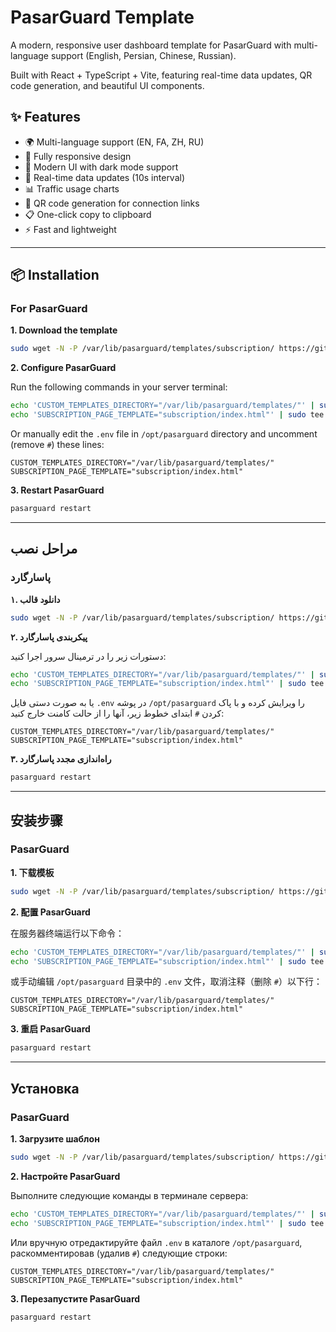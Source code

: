 # PasarGuard Template

A modern, responsive user dashboard template for PasarGuard with multi-language support (English, Persian, Chinese, Russian).

Built with React + TypeScript + Vite, featuring real-time data updates, QR code generation, and beautiful UI components.

## ✨ Features

- 🌍 Multi-language support (EN, FA, ZH, RU)
- 📱 Fully responsive design
- 🎨 Modern UI with dark mode support
- 🔄 Real-time data updates (10s interval)
- 📊 Traffic usage charts
- 🔗 QR code generation for connection links
- 📋 One-click copy to clipboard
- ⚡ Fast and lightweight

---

## 📦 Installation

### For PasarGuard

**1. Download the template**
```sh
sudo wget -N -P /var/lib/pasarguard/templates/subscription/ https://github.com/PasarGuard/subscription-template/releases/latest/download/index.html
```

**2. Configure PasarGuard**

Run the following commands in your server terminal:
```sh
echo 'CUSTOM_TEMPLATES_DIRECTORY="/var/lib/pasarguard/templates/"' | sudo tee -a /opt/pasarguard/.env
echo 'SUBSCRIPTION_PAGE_TEMPLATE="subscription/index.html"' | sudo tee -a /opt/pasarguard/.env
```

Or manually edit the `.env` file in `/opt/pasarguard` directory and uncomment (remove `#`) these lines:
```
CUSTOM_TEMPLATES_DIRECTORY="/var/lib/pasarguard/templates/"
SUBSCRIPTION_PAGE_TEMPLATE="subscription/index.html"
```

**3. Restart PasarGuard**
```sh
pasarguard restart
```

---

## مراحل نصب

### پاسارگارد

**۱. دانلود قالب**
```sh
sudo wget -N -P /var/lib/pasarguard/templates/subscription/ https://github.com/PasarGuard/subscription-template/releases/latest/download/index.html
```

**۲. پیکربندی پاسارگارد**

دستورات زیر را در ترمینال سرور اجرا کنید:
```sh
echo 'CUSTOM_TEMPLATES_DIRECTORY="/var/lib/pasarguard/templates/"' | sudo tee -a /opt/pasarguard/.env
echo 'SUBSCRIPTION_PAGE_TEMPLATE="subscription/index.html"' | sudo tee -a /opt/pasarguard/.env
```

یا به صورت دستی فایل `.env` در پوشه `/opt/pasarguard` را ویرایش کرده و با پاک کردن `#` ابتدای خطوط زیر، آنها را از حالت کامنت خارج کنید:
```
CUSTOM_TEMPLATES_DIRECTORY="/var/lib/pasarguard/templates/"
SUBSCRIPTION_PAGE_TEMPLATE="subscription/index.html"
```

**۳. راه‌اندازی مجدد پاسارگارد**
```sh
pasarguard restart
```

---

## 安装步骤

### PasarGuard

**1. 下载模板**
```sh
sudo wget -N -P /var/lib/pasarguard/templates/subscription/ https://github.com/PasarGuard/subscription-template/releases/latest/download/index.html
```

**2. 配置 PasarGuard**

在服务器终端运行以下命令：
```sh
echo 'CUSTOM_TEMPLATES_DIRECTORY="/var/lib/pasarguard/templates/"' | sudo tee -a /opt/pasarguard/.env
echo 'SUBSCRIPTION_PAGE_TEMPLATE="subscription/index.html"' | sudo tee -a /opt/pasarguard/.env
```

或手动编辑 `/opt/pasarguard` 目录中的 `.env` 文件，取消注释（删除 `#`）以下行：
```
CUSTOM_TEMPLATES_DIRECTORY="/var/lib/pasarguard/templates/"
SUBSCRIPTION_PAGE_TEMPLATE="subscription/index.html"
```

**3. 重启 PasarGuard**
```sh
pasarguard restart
```

---

## Установка

### PasarGuard

**1. Загрузите шаблон**
```sh
sudo wget -N -P /var/lib/pasarguard/templates/subscription/ https://github.com/PasarGuard/subscription-template/releases/latest/download/index.html
```

**2. Настройте PasarGuard**

Выполните следующие команды в терминале сервера:
```sh
echo 'CUSTOM_TEMPLATES_DIRECTORY="/var/lib/pasarguard/templates/"' | sudo tee -a /opt/pasarguard/.env
echo 'SUBSCRIPTION_PAGE_TEMPLATE="subscription/index.html"' | sudo tee -a /opt/pasarguard/.env
```

Или вручную отредактируйте файл `.env` в каталоге `/opt/pasarguard`, раскомментировав (удалив `#`) следующие строки:
```
CUSTOM_TEMPLATES_DIRECTORY="/var/lib/pasarguard/templates/"
SUBSCRIPTION_PAGE_TEMPLATE="subscription/index.html"
```

**3. Перезапустите PasarGuard**
```sh
pasarguard restart
```
